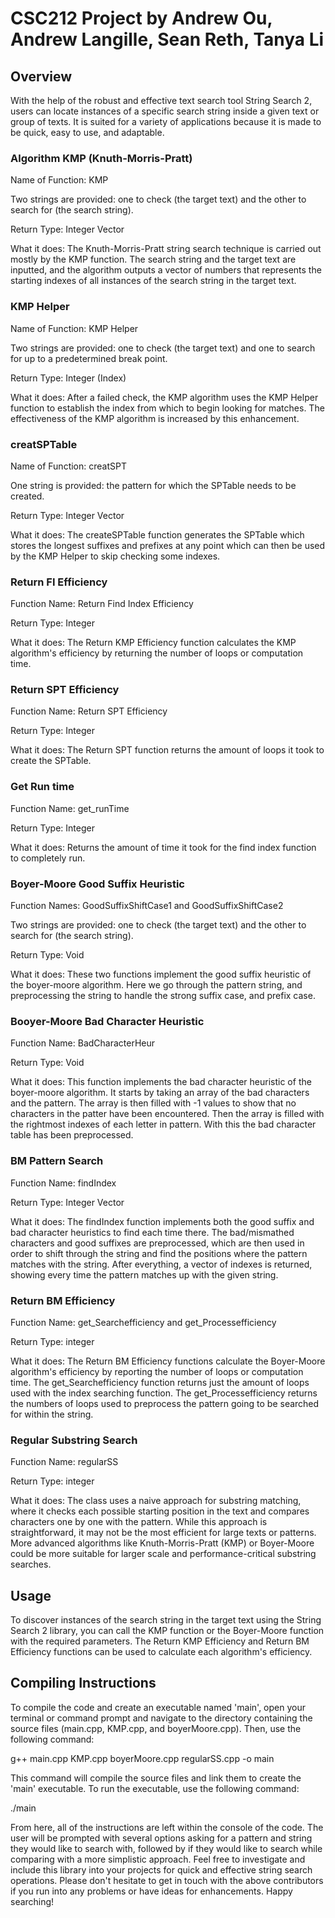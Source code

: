 <!DOCTYPE HTML>
<html>
 <h1> CSC212 Project by Andrew Ou, Andrew Langille, Sean Reth, Tanya Li </h1>
  
<body>
  
  <h2> Overview
  </h2>
<p>
With the help of the robust and effective text search tool String Search 2, users can locate instances of a specific search string inside a given text or group of texts. It is suited for a variety of applications because it is made to be quick, easy to use, and adaptable.
</p>

<h3><b>Algorithm KMP (Knuth-Morris-Pratt)</b> 
</h3>
<p>
Name of Function: KMP <br>

Two strings are provided: one to check (the target text) and the other to search for (the search string). <br>

Return Type: Integer Vector <br>

What it does: The Knuth-Morris-Pratt string search technique is carried out mostly by the KMP function. The search string and the target text are inputted, and the algorithm outputs a vector of numbers that represents the starting indexes of all instances of the search string in the target text.
</p>

<h3> <b>KMP Helper</b>
</h3>
<p>
Name of Function: KMP Helper<br>

Two strings are provided: one to check (the target text) and one to search for up to a predetermined break point.<br>

Return Type: Integer (Index)<br>

What it does: After a failed check, the KMP algorithm uses the KMP Helper function to establish the index from which to begin looking for matches. The effectiveness of the KMP algorithm is increased by this enhancement.
</p>

<h3> creatSPTable
</h3>
<p>
Name of Function: creatSPT<br>

One string is provided: the pattern for which the SPTable needs to be created.<br>

Return Type: Integer Vector<br>

What it does: The createSPTable function generates the SPTable which stores the longest suffixes and prefixes at any point which can then be used by the KMP Helper to skip checking some indexes.
</p>

<h3> <b>Return FI Efficiency</b>
</h3>
<p>
Function Name: Return Find Index Efficiency <br>

Return Type: Integer <br>

What it does: The Return KMP Efficiency function calculates the KMP algorithm's efficiency by returning the number of loops or computation time.
</p>

<h3> <b>Return SPT Efficiency</b>
</h3>
<p>
Function Name: Return SPT Efficiency <br>

Return Type: Integer <br>

What it does: The Return SPT function returns the amount of loops it took to create the SPTable.
</p>

<h3> <b>Get Run time</b>
</h3>
<p>
Function Name: get_runTime <br>

Return Type: Integer <br>

What it does: Returns the amount of time it took for the find index function to completely run.
</p>

<h3> <b>Boyer-Moore Good Suffix Heuristic</b>
</h3>
<p>
Function Names: GoodSuffixShiftCase1 and GoodSuffixShiftCase2 <br>
  
Two strings are provided: one to check (the target text) and the other to search for (the search string).<br>

Return Type: Void<br>

What it does: These two functions implement the good suffix heuristic of the boyer-moore algorithm. Here we go through the pattern string, and preprocessing the string to handle the strong suffix case, and prefix case.
</p>

<h3> <b>Booyer-Moore Bad Character Heuristic</b>
</h3>
<p>
Function Name: BadCharacterHeur <br>

Return Type: Void<br>

What it does: This function implements the bad character heuristic of the boyer-moore algorithm. It starts by taking an array of the bad characters and the pattern. The array is then filled with -1 values to show that no characters in the patter have been encountered. Then the array is filled with the rightmost indexes of each letter in pattern. With this the bad character table has been preprocessed.
</p>

<h3> <b>BM Pattern Search</b>
</h3>
<p>
Function Name: findIndex <br>

Return Type: Integer Vector<br>

What it does: The findIndex function implements both the good suffix and bad character heuristics to find each time there. The bad/mismathed characters and good suffixes are preprocessed, which are then used in order to shift through the string and find the positions where the pattern matches with the string. After everything, a vector of indexes is returned, showing every time the pattern matches up with the given string.
</p>

<h3> <b>Return BM Efficiency</b>
</h3>
<p>
Function Name: get_Searchefficiency and get_Processefficiency <br>

Return Type: integer<br>

What it does: The Return BM Efficiency functions calculate the Boyer-Moore algorithm's efficiency by reporting the number of loops or computation time. The get_Searchefficiency function returns just the amount of loops used with the index searching function. The get_Processefficiency returns the numbers of loops used to preprocess the pattern going to be searched for within the string.
</p>

<h3> <b>Regular Substring Search</b>
</h3>
<p>
Function Name: regularSS <br>

Return Type: integer<br>

What it does: The class uses a naive approach for substring matching, where it checks each possible starting position in the text and compares characters one by one with the pattern. While this approach is straightforward, it may not be the most efficient for large texts or patterns. More advanced algorithms like Knuth-Morris-Pratt (KMP) or Boyer-Moore could be more suitable for larger scale and performance-critical substring searches.
</p>

</body>

<h2>Usage
</h2>
<p>
To discover instances of the search string in the target text using the String Search 2 library, you can call the KMP function or the Boyer-Moore function with the required parameters. The Return KMP Efficiency and Return BM Efficiency functions can be used to calculate each algorithm's efficiency.
</p>

<h2>Compiling Instructions
</h2>
<p>
To compile the code and create an executable named 'main', open your terminal or command prompt and navigate to the directory containing the source files (main.cpp, KMP.cpp, and boyerMoore.cpp). Then, use the following command: <br>

g++ main.cpp KMP.cpp boyerMoore.cpp regularSS.cpp -o main <br>

This command will compile the source files and link them to create the 'main' executable. To run the executable, use the following command:<br>

./main<br>

From here, all of the instructions are left within the console of the code. The user will be prompted with several options asking for a pattern and string they would like to search with, followed by if they would like to search while comparing with a more simplistic approach. Feel free to investigate and include this library into your projects for quick and effective string search operations. Please don't hesitate to get in touch with the above contributors if you run into any problems or have ideas for enhancements. Happy searching!
</p>

</html>
